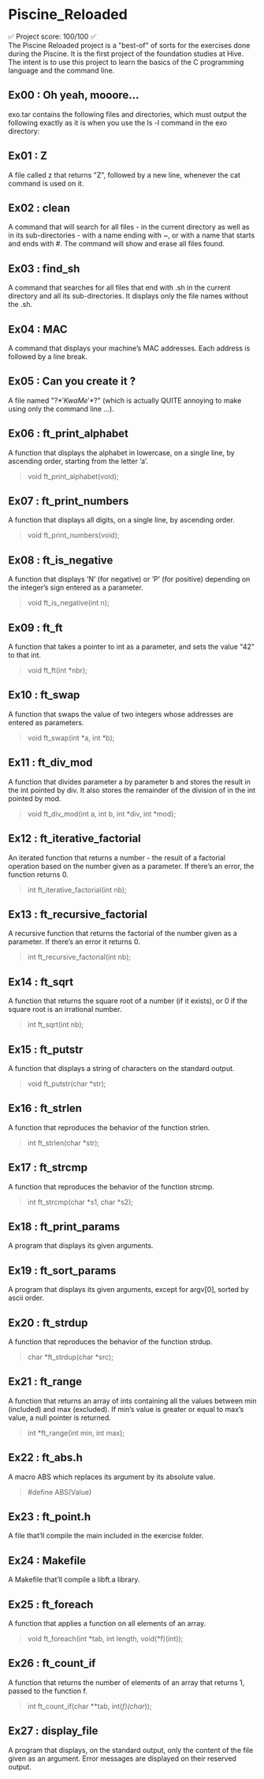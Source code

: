# Piscine_Reloaded
✅ Project score: 100/100 ✅  
The Piscine Reloaded project is a "best-of" of sorts for the exercises done during the Piscine. It is the first project of the foundation studies at Hive. The intent is to use this project to learn the basics of the C programming language and the command line.

## Ex00 : Oh yeah, mooore...
exo.tar contains the following files and directories, which must output the following exactly as it is when you use the ls -l command in the exo directory:

## Ex01 : Z
A file called z that returns "Z", followed by a new line, whenever the cat command is used on it.

## Ex02 : clean
A command that will search for all files - in the current directory as well as in its sub-directories - with a name ending with ~, or with a name that starts and ends with #. The command will show and erase all files found.

## Ex03 : find_sh
A command that searches for all files that end with .sh in the current directory and all its sub-directories. It displays only the file names without the .sh.

## Ex04 : MAC
A command that displays your machine’s MAC addresses. Each address is followed by a line break.

## Ex05 : Can you create it ?
A file named "\?$*'KwaMe'*$?\" (which is actually QUITE annoying to make using only the command line ...).

## Ex06 : ft_print_alphabet
A function that displays the alphabet in lowercase, on a single line, by ascending order, starting from the letter ’a’.  
> void ft_print_alphabet(void);

## Ex07 : ft_print_numbers 
A function that displays all digits, on a single line, by ascending order.
> void ft_print_numbers(void);

## Ex08 : ft_is_negative
A function that displays ’N’ (for negative) or ’P’ (for positive) depending on the integer’s sign entered as a parameter.
> void ft_is_negative(int n);

## Ex09 : ft_ft
A function that takes a pointer to int as a parameter, and sets the value "42" to that int.
> void ft_ft(int *nbr);

## Ex10 : ft_swap
A function that swaps the value of two integers whose addresses are entered as parameters.
> void ft_swap(int *a, int *b);

## Ex11 : ft_div_mod
A  function that divides parameter a by parameter b and stores the result in the int pointed by div. It also stores the remainder of the division of in the int pointed by mod.
> void ft_div_mod(int a, int b, int *div, int *mod);

## Ex12 : ft_iterative_factorial
An iterated function that returns a number - the result of a factorial operation based on the number given as a parameter. If there’s an error, the function returns 0.
> int ft_iterative_factorial(int nb);

## Ex13 : ft_recursive_factorial
A recursive function that returns the factorial of the number given as a parameter. If there’s an error it returns 0.
> int ft_recursive_factorial(int nb);

## Ex14 : ft_sqrt
A function that returns the square root of a number (if it exists), or 0 if the square root is an irrational number.
> int ft_sqrt(int nb);

## Ex15 : ft_putstr
A function that displays a string of characters on the standard output.
> void ft_putstr(char *str);

## Ex16 : ft_strlen
A function that reproduces the behavior of the function strlen.
> int ft_strlen(char *str);

## Ex17 : ft_strcmp
A function that reproduces the behavior of the function strcmp.
> int ft_strcmp(char *s1, char *s2);

## Ex18 : ft_print_params
A program that displays its given arguments.

## Ex19 : ft_sort_params
A program that displays its given arguments, except for argv[0], sorted by ascii order.

## Ex20 : ft_strdup
A function that reproduces the behavior of the function strdup.
> char *ft_strdup(char *src);

## Ex21 : ft_range
A function that returns an array of ints containing all the values between min (included) and max (excluded). If min’s value is greater or equal to max’s value, a null pointer is returned.
> int *ft_range(int min, int max);

## Ex22 :  ft_abs.h
A macro ABS which replaces its argument by its absolute value.
> #define ABS(Value)

## Ex23 : ft_point.h
A file that’ll compile the main included in the exercise folder.

## Ex24 : Makefile
A Makefile that’ll compile a libft.a library.

## Ex25 : ft_foreach
A function that applies a function on all elements of an array.
> void ft_foreach(int *tab, int length, void(*f)(int));

## Ex26 : ft_count_if
A function that returns the number of elements of an array that returns 1, passed to the function f.
> int ft_count_if(char **tab, int(*f)(char*));

## Ex27 : display_file
A program that displays, on the standard output, only the content of the file given as an argument. Error messages are displayed on their reserved output.
